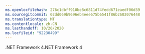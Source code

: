 ```yaml
---
ms.openlocfilehash: 276c1dbff910be8c6811d74fedd671eaedf06d39
ms.sourcegitcommit: 02dd069b9696eb4eee675b6541f86b2602076448
ms.translationtype: MT
ms.contentlocale: zh-CN
ms.lasthandoff: 10/20/2020
ms.locfileid: "92230499"
---
```

<span data-ttu-id="fef6b-101">.NET Framework 4</span><span class="sxs-lookup"><span data-stu-id="fef6b-101">.NET Framework 4</span></span>